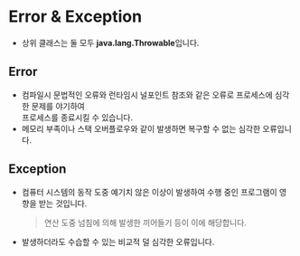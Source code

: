 # Error & Exception
* 상위 클래스는 둘 모두 **java.lang.Throwable**입니다.

## Error
* 컴파일시 문법적인 오류와 런타임시 널포인트 참조와 같은 오류로 프로세스에 심각한 문제를 야기하여<br/>
프로세스를 종료시킬 수 있습니다.
* 메모리 부족이나 스택 오버플로우와 같이 발생하면 복구할 수 없는 심각한 오류입니다.

## Exception
* 컴퓨터 시스템의 동작 도중 예기치 않은 이상이 발생하여 수행 중인 프로그램이 영향을 받는 것입니다.
    > 연산 도중 넘침에 의해 발생한 끼어들기 등이 이에 해당합니다.
* 발생하더라도 수습할 수 있는 비교적 덜 심각한 오류입니다.
